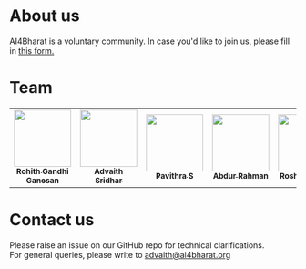 # About us

AI4Bharat is a voluntary community. In case you'd like to join us, please fill in <a href="https://ai4bharat.org/join-us">this form. </a>

# Team

<table>
  <tr>
    <td align="center"><a href="http://github.com/gRohith327"><img src="https://avatars0.githubusercontent.com/u/36641932?v=4" width="100px;" alt=""/><br /><sub><b>Rohith Gandhi Ganesan</b></sub></a></td>
    <td align="center"><a href="https://github.com/ads97"><img src="https://avatars0.githubusercontent.com/u/36174577?v=4" width="100px;" alt=""/><br /><sub><b>Advaith Sridhar</b></sub></a></td>
    <td align="center"><a href="https://github.com/Pavi114"><img src="https://avatars.githubusercontent.com/u/44777563?v=4" width="100px;" alt=""/><br /><sub><b>Pavithra S</b></sub></a></td>
    <td align="center"><a href="https://github.com/abdur-cool"><img src="https://avatars.githubusercontent.com/u/59405879?v=4" width="100px;" alt=""/><br /><sub><b>Abdur Rahman</b></sub></a></td>
    <td align="center"><a href="https://github.com/roshni-poddar"><img src="https://avatars.githubusercontent.com/u/41294786?v=4" width="100px;" alt=""/><br /><sub><b>Roshni Poddar</b></sub></a></td>
  </tr>
</table>

# Contact us

Please raise an issue on our GitHub repo for technical clarifications.  
For general queries, please write to advaith@ai4bharat.org

